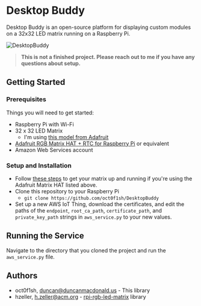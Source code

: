 # Desktop Buddy
Desktop Buddy is an open-source platform for displaying custom modules on a 32x32 LED matrix running on a Raspberry Pi.

![DesktopBuddy](ReadmeAssets/desktopbuddy.gif)

> __This is not a finished project. Please reach out to me if you have any questions about setup.__

## Getting Started
### Prerequisites
Things you will need to get started:
* Raspberry Pi with Wi-Fi
* 32 x 32 LED Matrix
    * I'm using [this model from Adafruit](https://www.adafruit.com/product/607)
* [Adafruit RGB Matrix HAT + RTC for Raspberry Pi](https://www.adafruit.com/product/2345) or equivalent
* Amazon Web Services account

### Setup and Installation
* Follow [these steps](https://learn.adafruit.com/adafruit-rgb-matrix-plus-real-time-clock-hat-for-raspberry-pi) to get your matrix up and running if you're using the Adafruit Matrix HAT listed above.
* Clone this repository to your Raspberry Pi
    * `git clone https://github.com/oct0f1sh/DesktopBuddy`
* Set up a new AWS IoT Thing, download the certificates, and edit the paths of the `endpoint`, `root_ca_path`, `certificate_path`, and `private_key_path` strings in `aws_service.py` to your new values.

## Running the Service
Navigate to the directory that you cloned the project and run the `aws_service.py` file.

## Authors
* oct0f1sh, duncan@duncanmacdonald.us - This library
* hzeller, h.zeller@acm.org - [rpi-rgb-led-matrix](https://github.com/hzeller/rpi-rgb-led-matrix) library